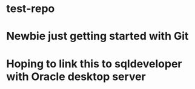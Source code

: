 # test-repo
# Newbie just getting started with Git
# Hoping to link this to sqldeveloper with Oracle desktop server
